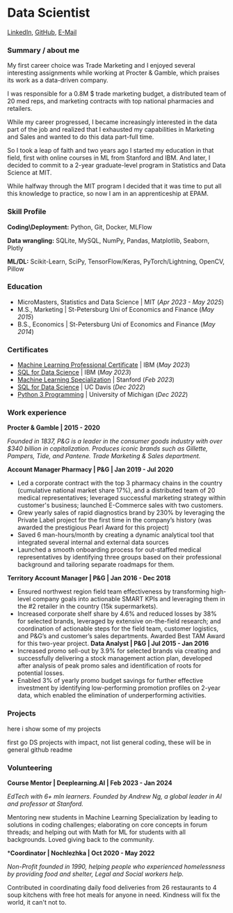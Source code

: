 # Data Scientist
[LinkedIn](https://www.linkedin.com/in/elena-luchina/), [GitHub](https://github.com/le-luchina/), [E-Mail](mailto:elena.luchina15@gmail.com)

### Summary / about me
My first career choice was Trade Marketing and I enjoyed several interesting assignments while working at Procter & Gamble, which praises its work as a data-driven company. 

I was responsible for a 0.8M $ trade marketing budget, a distributed team of 20 med reps, and marketing contracts with top national pharmacies and retailers. 

While my career progressed, I became increasingly interested in the data part of the job and realized that I exhausted my capabilities in Marketing and Sales and wanted to do this data part-full time. 

So I took a leap of faith and two years ago I started my education in that field, first with online courses in ML from Stanford and IBM. And later, I decided to commit to a 2-year graduate-level program in Statistics and Data Science at MIT.


While halfway through the MIT program I decided that it was time to put all this knowledge to practice, so now I am in an apprenticeship at EPAM.


### Skill Profile
**Coding\Deployment:** Python, Git, Docker, MLFlow

**Data wrangling:** SQLite, MySQL, NumPy, Pandas, Matplotlib, Seaborn, Plotly

**ML/DL:** Scikit-Learn, SciPy, TensorFlow/Keras, PyTorch/Lightning, OpenCV, Pillow

### Education
- MicroMasters, Statistics and Data Science | MIT (_Apr 2023 - May 2025_)								       		
- M.S., Marketing	| St-Petersburg Uni of Economics and Finance (_May 2015_)	 			        		
- B.S., Economics | St-Petersburg Uni of Economics and Finance (_May 2014_)

### Certificates
- [Machine Learning Professional Certificate](https://coursera.org/share/4c5b028289f0f5a0cd6f75a118cfc8cd/) | IBM (_May 2023_)
- [SQL for Data Science](https://www.credly.com/badges/57b9d6d4-8682-48e8-a54e-9b3a08916fe5/public_url/) | IBM (_May 2023_)
- [Machine Learning Specialization](https://www.coursera.org/account/accomplishments/specialization/certificate/NNVST77B27X2/) | Stanford (_Feb 2023_)
- [SQL for Data Science](https://www.coursera.org/account/accomplishments/certificate/GBHHUCL6ZX32/) | UC Davis (_Dec 2022_)
- [Python 3 Programming](https://drive.google.com/file/d/1vDU7yFPgE-1IAfL9V46NasB1Bgy6XNH0/view?usp=sharing/) | University of Michigan (_Dec 2022_)


### Work experience
**Procter & Gamble | 2015 - 2020**

_Founded in 1837, P&G is a leader in the consumer goods industry with over $340 billion in capitalization. Produces iconic brands such as Gillette, Pampers, Tide, and Pantene. Trade Marketing & Sales department._

**Account Manager Pharmacy | P&G | Jan 2019 - Jul 2020**
- Led a corporate contract with the top 3 pharmacy chains in the country (cumulative national market share 17%), and a distributed team of 20 medical representatives; leveraged successful marketing strategy  within customer's business; launched E-Commerce sales with two customers.
- Grew yearly sales of rapid diagnostics brand by 230% by leveraging the Private Label project for the first time in the company’s history (was awarded the prestigious Pearl Award for this project)
- Saved 6 man-hours/month by creating a dynamic analytical tool that integrated several internal and external data sources
- Launched a smooth onboarding process for out-staffed medical representatives by identifying three groups based on their professional background and tailoring separate roadmaps for them.

**Territory Account Manager | P&G | Jan 2016 - Dec 2018**
- Ensured northwest region field team effectiveness by transforming high-level company goals into actionable SMART KPIs and leveraging them in the #2 retailer in the country (15k supermarkets).
- Increased corporate shelf share by 4.6% and reduced losses by 38% for selected brands, leveraged by extensive on-the-field research; and coordination of actionable steps for the field team, customer logistics, and P&G’s and customer’s sales departments. Awarded Best TAM Award for this two-year project.
**Data Analyst | P&G | Jul 2015 - Jan 2016**
- Increased promo sell-out by 3.9% for selected brands via creating and successfully delivering a stock management action plan, developed after analysis of peak promo sales and identification of roots for potential losses.
- Enabled 3% of yearly promo budget savings for further effective investment by identifying low-performing promotion profiles on 2-year data, which enabled the elimination of underperforming activities.

### Projects
here i show some of my projects

first go DS projects with impact, not list general coding, these will be in general github readme

### Volunteering
**Course Mentor | Deeplearning.AI | Feb 2023 - Jan 2024**

_EdTech with 6+ mln learners. Founded by Andrew Ng, a global leader in AI and professor at Stanford._

Mentoring new students in Machine Learning Specialization by leading to solutions in coding challenges; elaborating on core concepts in forum threads; and helping out with Math for ML for students with all backgrounds. Loved giving back to the community.

***Coordinator | Nochlezhka | Oct 2020 - May 2022**

_Non-Profit founded in 1990, helping people who experienced homelessness by providing food and shelter, Legal and Social workers help._

Contributed in coordinating daily food deliveries from 26 restaurants to 4 soup kitchens with free hot meals for anyone in need. Kindness will fix the world, it can't not to.

